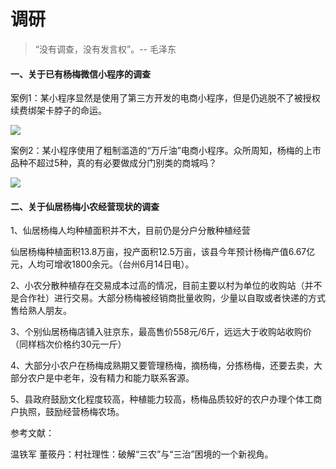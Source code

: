 # 调研

> “没有调查，没有发言权”。-- 毛泽东

#### 一、关于已有杨梅微信小程序的调查

案例1：某小程序显然是使用了第三方开发的电商小程序，但是仍逃脱不了被授权续费绑架卡脖子的命运。

![](https://7166-qfarm-mp-test-8ef757-1258810866.tcb.qcloud.la/temp/%E5%BE%AE%E4%BF%A1%E5%9B%BE%E7%89%87_20190618202607.jpg?sign=71d8f3dfced604fc48f08a6d9185d852&t=1560871763)



案例2：某小程序使用了粗制滥造的“万斤油”电商小程序。众所周知，杨梅的上市品种不超过5种，真的有必要做成分门别类的商城吗？

![](https://7166-qfarm-mp-test-8ef757-1258810866.tcb.qcloud.la/temp/%E5%BE%AE%E4%BF%A1%E5%9B%BE%E7%89%87_20190618202607.png?sign=ac5123e77469f1e20469f09bd2afb650&t=1560871789)



#### 二、关于仙居杨梅小农经营现状的调查



1、仙居杨梅人均种植面积并不大，目前仍是分户分散种植经营

仙居杨梅种植面积13.8万亩，投产面积12.5万亩，该县今年预计杨梅产值6.67亿元，人均可增收1800余元。（台州6月14日电）。

2、小农分散种植存在交易成本过高的情况，目前主要以村为单位的收购站（并不是合作社）进行交易。大部分杨梅被经销商批量收购，少量以自取或者快递的方式售给熟人朋友。

3、个别仙居杨梅店铺入驻京东，最高售价558元/6斤，远远大于收购站收购价（同样档次价格约30元一斤）

4、大部分小农户在杨梅成熟期又要管理杨梅，摘杨梅，分拣杨梅，还要去卖，大部分农户是中老年，没有精力和能力联系客源。

5、县政府鼓励文化程度较高，种植能力较高，杨梅品质较好的农户办理个体工商户执照，鼓励经营杨梅农场。



参考文献：

温铁军 董筱丹：村社理性：破解“三农”与“三治”困境的一个新视角。